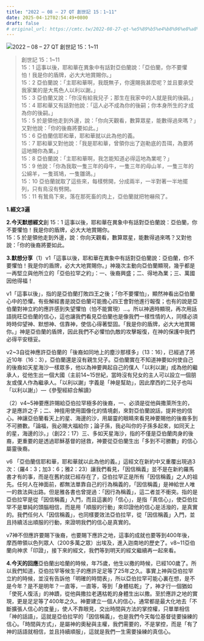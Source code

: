 ```yaml
---
title: "2022 – 08 – 27 QT 創世記 15：1~11"
date: 2025-04-12T02:54:49+0800
draft: false
# original_url: https://cmtc.tw/2022-08-27-qt-%e5%89%b5%e4%b8%96%e8%a8%98-15%ef%bc%9a111
---
```


![2022 – 08 – 27 QT 創世記 15：1~11](/images/qt.jpg  "2022 – 08 – 27 QT 創世記 15：1~11")

> 創世記 15：1~11  
> 15：1 這事以後，耶和華在異象中有話對亞伯蘭說：「亞伯蘭，你不要懼怕！我是你的盾牌，必大大地賞賜你。」  
> 15：2 亞伯蘭說：「主耶和華啊，我既無子，你還賜我甚麼呢？並且要承受我家業的是大馬色人以利以謝。」  
> 15：3 亞伯蘭又說：「你沒有給我兒子；那生在我家中的人就是我的後嗣。」  
> 15：4 耶和華又有話對他說：「這人必不成為你的後嗣；你本身所生的才成為你的後嗣。」  
> 15：5 於是領他走到外邊，說：「你向天觀看，數算眾星，能數得過來嗎？」又對他說：「你的後裔將要如此。」  
> 15：6 亞伯蘭信耶和華，耶和華就以此為他的義。  
> 15：7 耶和華又對他說：「我是耶和華，曾領你出了迦勒底的吾珥，為要將這地賜你為業。」  
> 15：8 亞伯蘭說：「主耶和華啊，我怎能知道必得這地為業呢？」  
> 15：9 他說：「你為我取一隻三年的母牛，一隻三年的母山羊，一隻三年的公綿羊，一隻斑鳩，一隻雛鴿。」  
> 15：10 亞伯蘭就取了這些來，每樣劈開，分成兩半，一半對著一半地擺列，只有鳥沒有劈開。  
> 15：11 有鷙鳥下來，落在那死畜的肉上，亞伯蘭就把牠嚇飛了。

**1.經文3遍**

**2.今天默想經文**創 15：1 這事以後，耶和華在異象中有話對亞伯蘭說：亞伯蘭，你不要懼怕！我是你的盾牌，必大大地賞賜你。  
15：5 於是領他走到外邊，說：你向天觀看，數算眾星，能數得過來嗎？又對他說：「你的後裔將要如此。

**3.默想分享**（1）v1「這事以後，耶和華在異象中有話對亞伯蘭說：亞伯蘭，你不要懼怕！我是你的盾牌，必大大地賞賜你。」神幾次主動向亞伯蘭顯現，幾乎都是一再堅立與他所立的「亞伯拉罕之約」：一、後裔興盛；二、得地為業；三、萬國因他得福！

v1「這事以後」，指的是亞伯蘭打敗四王之後；「你不要懼怕」，顯然神看出亞伯蘭心中的恐懼。有些解經書是說亞伯蘭可能擔心四王會對他進行報復；也有的說是亞伯蘭對神立約的應許感到失望懼怕（怕不能實現）…。所以神適時顯現，再次用話語挑旺亞伯蘭的信心，這也讓我們看見亞伯蘭也是像我們一樣性情的人，同樣必須時時仰望神、默想神、信靠神，使信心得著堅固。「我是你的盾牌，必大大地賞賜你。」神是亞伯蘭的盾牌，因此我們不必懼怕仇敵的攻擊報復，在神的保護中我們必得平安穩妥。

v2~3自從神應許亞伯蘭的「後裔如同地上的塵沙那樣多」（13：16），已經過了將近10年（16：3），亞伯蘭還是沒有親生兒子。亞伯蘭實在不知道神要如何使自己的後裔如天星海沙一樣眾多，他以為神要興起自己的僕人「以利以謝」成為他的繼承人，從他生出一個大國（主前14~15世紀，當時沒有兒女的主人可以設立一個朋友或僕人作為繼承人。「以利以謝」字義是「神是幫助」，因此摩西的二兒子也叫「以利以謝」）—《參聖經綜合解讀》

（2）v4~5神要應許賜給亞伯拉罕極多的後裔，一、必須是從他與撒萊所生的，才是應許之子；二、神擅用使用圖像化的情境劇，來對亞伯蘭說話，提昇他的信心。神讓亞伯蘭看天上的星、海邊的沙，用屬靈的眼睛來看見神要賜他的後裔多到不可勝數。「論福，我必賜大福給你；論子孫，我必叫你的子孫多起來，如同天上的星，海邊的沙。」（創22：17）三、多如天星海沙，指的不僅是亞伯蘭肉身的後裔，更重要的是透過耶穌基督的拯救，神要從亞伯蘭生出「多到不可勝數」的信心屬靈後裔。

v6 「亞伯蘭信耶和華，耶和華就以此為他的義。」這經文在新約中又重覆出現過3次：（羅4：3；加3：6；雅2：23）讓我們看見，「因信稱義」並不是在新約羅馬書才有的事，而是在舊約就已經存在了，亞伯拉罕正是所有「因信稱義」之人的祖先。任何人在神面前，都無法單靠自己的行為稱義的，「因信稱義」是神給世人唯一的救法與出路。但是雅各書也曾提過：「因行為稱義」，這二者並不衝突。指的是亞伯拉罕是從「因信稱義」入門，而且這裏的「信心」，是指「真信心」，使亞伯拉罕不是單純的頭腦相信，而是用「順服的行動」來印證他的信心是活潑的，是真實的。我們任何人「因信稱義」，也同樣要效法亞伯拉罕，從「因信稱義」入門，並且持續活出順服的行動，來證明我們的信心是真實的。

v7神不但應許要賜下後裔，也要賜下應許之地，這事的成就也要等到400年後，摩西帶領以色列眾人（200多萬之眾）出埃及，進入迦南地的歷史了。v8~11亞伯蘭向神求「印證」，接下來的經文，我們等到明天的經文繼續再一起來看。

**4.今天的回應**亞伯蘭出哈蘭的時候，年75歲，他生以撒的時候，已經100歲了。所以我們知道，亞伯拉罕等候生子的應許足足等了25年之久。事實上神與亞伯拉罕立約的時候，並沒有告訴他「明確的時間表」，所以亞伯拉罕可能心裏在想，是不是今年？是不是明年？一直等，一直等，等到「身體枯乾」了，神才行一個猶如「使死人復活」的神蹟，從他與撒拉老邁枯乾的身體生出以撒。至於應許之地的實現，更是足足等了400年之久。神要建立一個人的信心，通常都是最大化地去「不斷擴張人信心的度量」，使人不靠眼見，交出時間與方法的掌控權，只單單相信「神的話語」，這就是亞伯拉罕的「因信稱義」，也是我們今天每位基督徒要操練的信心。「時間與方式」，是屬神的奧秘與主權，我們需要的，不是掌控，而是「有了神的話語就相信，並且持續順服」，這就是我們一生需要操練的真信心。